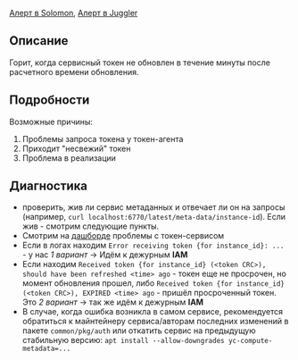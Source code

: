 [Алерт в Solomon](https://solomon.yandex-team.ru/admin/projects/yandexcloud/alerts?text=API+toke), [Алерт в Juggler](https://juggler.yandex-team.ru/aggregate_checks/?query=service%3Dcompute-head-token)

## Описание
Горит, когда сервисный токен не обновлен в течение минуты после расчетного времени обновления.

## Подробности
Возможные причины:
1. Проблемы запроса токена у токен-агента
2. Приходит "несвежий" токен
3. Проблема в реализации

## Диагностика
- проверить, жив ли сервис метаданных и отвечает ли он на запросы (например, `curl localhost:6770/latest/meta-data/instance-id`). Если жив - смотрим следующие пункты.
- Смотрим на [дашборде](https://grafana.yandex-team.ru/d/TLq5-QSMk/cloud-compute-metadata-service-per-host?orgId=1) проблемы с токен-сервисом
- Если в логах находим `Error receiving token {for instance_id}: ... ` - у нас *1 вариант* -> Идём к дежурным **IAM**
- Если находим `Received token {for instance_id} (<token CRC>), should have been refreshed <time> ago` - токен еще не просрочен, но момент обновления прошел, либо `Received token {for instance_id} (<token CRC>), EXPIRED <time> ago` - пришёл просроченный токен. Это *2 вариант* -> так же идём к дежурным **IAM**
- В случае, когда ошибка возникла в самом сервисе, рекомендуется обратиться к майнтейнеру сервиса/авторам последних изменений в пакете `common/pkg/auth` или откатить сервис на предыдущую стабильную версию: `apt install --allow-downgrades yc-compute-metadata=...`
